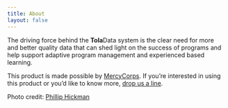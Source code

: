 ```yaml
---
title: About
layout: false
---
```


The driving force behind the **Tola**Data system is the clear need for more and better quality data that can shed light on the success of programs and help support adaptive program management and experienced based learning. 

This product is made possible by <a href="http://www.mercycorps.org/" target="blank">MercyCorps</a>. If you’re interested in using this product or you’d like to know more, [drop us a line](mailto:user@example.com).

<span class="credit">Photo credit: <a href="https://www.flickr.com/photos/phickmanfresh/12362387225/" target="_blank">Phillip Hickman</a></span>
